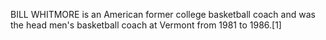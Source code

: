 BILL WHITMORE is an American former college basketball coach and was the head men's basketball coach at Vermont from 1981 to 1986.[1]

